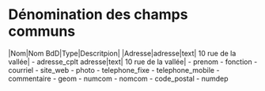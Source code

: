Dénomination des champs communs
====

|Nom|Nom BdD|Type|Descritpion|
|Adresse|adresse|text| 10 rue de la vallée|
        - adresse_cplt
   adresse|text| 10 rue de la vallée|  - prenom
        - fonction
        - courriel
        - site_web
        - photo
        - telephone_fixe
        - telephone_mobile
        - commentaire
        - geom
        - numcom
        - nomcom
        - code_postal
        - numdep
